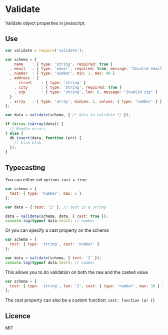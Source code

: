 # Validate
Validate object properties in javascript.

## Use
```javascript
var validate = require('validate');

var schema = {
    name    : { type: 'string', required: true }
  , email   : { type: 'email', required: true, message: "Invalid email" }
  , number  : { type: 'number', min: 1, max: 99 }
  , address : {
      street    : { type: 'string' }
    , city      : { type: 'string', required: true }
    , zip       : { type: 'string', len: 8, message: "Invalid zip" }
  }
  , array   : { type: 'array', minLen: 1, values: { type: 'number' } }
};

var data = validate(schema, { /* data to validate */ });

if (Array.isArray(data)) {
  // Handle errors
} else {
  db.insert(data, function (err) {
    // blah blah
  });
}
```
## Typecasting
You can either set ```options.cast = true```:
```javascript
var schema = { 
  test: { type: 'number', max: 5 }
};

var data = { test: '2' }; // test is a string

data = validate(schema, data, { cast: true });
console.log(typeof data.test); // number
```
Or you can specify a cast property on the schema

```javascript
var schema = {
  test: { type: 'string', cast: 'number' }
};

var data = validate(schema, { test: '2' });
console.log(typeof data.test); // number
```
This allows you to do validation on both the raw and the casted value
```javascript
var schema = {
  test: { type: 'string', len: '2', cast: { type: 'number', max: 10 } };
};
```
The cast property can also be a custom function: ```cast: function (a) {}```

## Licence
MIT

